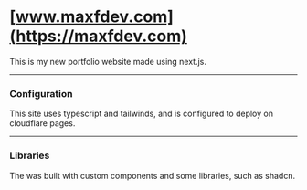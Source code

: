 # [www.maxfdev.com](https://maxfdev.com)

This is my new portfolio website made using next.js.

---

### Configuration

This site uses typescript and tailwinds, and is configured to deploy on cloudflare pages.

---

### Libraries

The was built with custom components and some libraries, such as shadcn.
